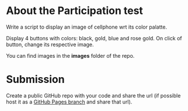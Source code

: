 # About the Participation test
Write a script to display an image of cellphone wrt its color palatte.

Display 4 buttons with colors: black, gold, blue and rose gold. On click of button, change its respective image.

You can find images in the **images** folder of the repo.

# Submission
Create a public GitHub repo with your code and share the url (if possible host it as a [GitHub Pages branch](https://pages.github.com/) and share that url).
